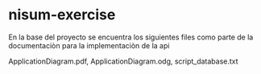 # nisum-exercise
En la base del proyecto se encuentra los siguientes files como parte de la documentaciòn para la implementaciòn de la api


ApplicationDiagram.pdf,
ApplicationDiagram.odg,
script_database.txt
